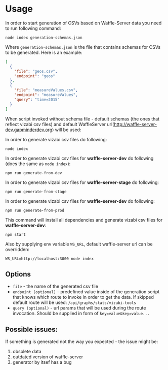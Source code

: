 # Usage

In order to start generation of CSVs based on Waffle-Server data you need to run following command:

`node index generation-schemas.json`

Where `generation-schemas.json` is the file that contains schemas for CSVs to be generated. Here is an example:
 ```json
 [
   {
     "file": "geos.csv",
     "endpoint": "geos"
   },
   {
     "file": "measureValues.csv",
     "endpoint": "measureValues",
     "query": "time=2015"
   }
 ]
 ```
 When script invoked without schema file - default schemas (the ones that reflect vizabi csv files) and default WaffleServer url(http://waffle-server-dev.gapminderdev.org) will be used:

 In order to generate vizabi csv files do following:
 ```
 node index
 ```

 In order to generate vizabi csv files for **waffle-server-dev** do following (does the same as `node index`):
 ```
 npm run generate-from-dev
 ```

 In order to generate vizabi csv files for **waffle-server-stage** do following:
 ```
 npm run generate-from-stage
 ```

 In order to generate vizabi csv files for **waffle-server-dev** do following:
 ```
 npm run generate-from-prod
 ```

 This command will install all dependencies and generate vizabi csv files for **waffle-server-dev**:
 ```
 npm start
 ```

 Also by supplying env variable `WS_URL`, default waffle-server url can be overridden:
 ```
 WS_URL=http://localhost:3000 node index
 ```

## Options
 - `file` - the name of the generated csv file
 - `endpoint (optional)` - predefined value inside of the generation script that knows which route to invoke in order to get the data. If skipped default route will be used: `/api/graphs/stats/vizabi-tools`
 - `query (optional)` - url params that will be used during the route invocation. Should be supplied in form of `key=value&key=value...`

## Possible issues:
If something is generated not the way you expected - the issue might be:
 1. obsolete data
 2. outdated version of waffle-server
 3. generator by itsef has a bug